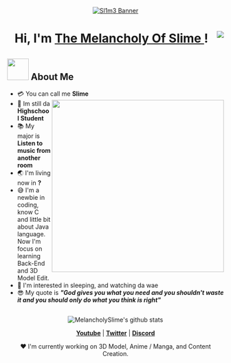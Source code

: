 <p align="center">
  <a href="https://twitter.com/akubi_darake/status/1432071143331008514"><img src="https://pbs.twimg.com/media/E9-87UeVcAAlCpJ?format=jpg&name=large" alt="Sl1m3 Banner"></a>
</p>

<h1 align="center">Hi, I'm <a href="https://discord.gg/6Zf4HbCT3A"> The Melancholy Of Slime </a>! <img src="https://emoji.gg/assets/emoji/9706_Slime_Jump.gif" align="right"/></h1>

## <img src="https://cdn.discordapp.com/emojis/874539149657538560.gif?size=96&quality=lossless" width="50px"></img> About Me

- :credit_card: You can call me **Slime** <img src="https://c.tenor.com/9M2Q-wZpjcUAAAAS/rimuru-tempest-black-flames.gif" width="400" align="right"/>
- :school: Im still da **Highschool Student**
- :books: My major is **Listen to music from another room**
- :earth_asia: I'm living now in **?**
- :sweat_smile: I'm a newbie in coding, know C and little bit about Java language. Now I'm focus on learning Back-End and 3D Model Edit.
- :monocle_face: I'm interested in sleeping, and watching da wae
- :sunglasses: My quote is ***"God gives you what you need and you shouldn't waste it and you should only do what you think is right"*** 

##

<p align="center">
  <img src="https://github-readme-stats.vercel.app/api?username=MelancholySlime&hide_border=true&show_icons=true" alt="MelancholySlime's github stats">
</p>

<p align="center">
  <strong><a href="https://www.youtube.com/channel/UCDumx4nmBgesIm-iEl7SyrA">Youtube</a></strong> |
  <strong><a href="https://twitter.com/WhiteFoxCH">Twitter</a></strong> |
  <strong><a href="https://discord.gg/killerskins">Discord</a></strong> 
</p>

<p align="center">❤ I'm currently working on 3D Model, Anime / Manga, and Content Creation.</p>

